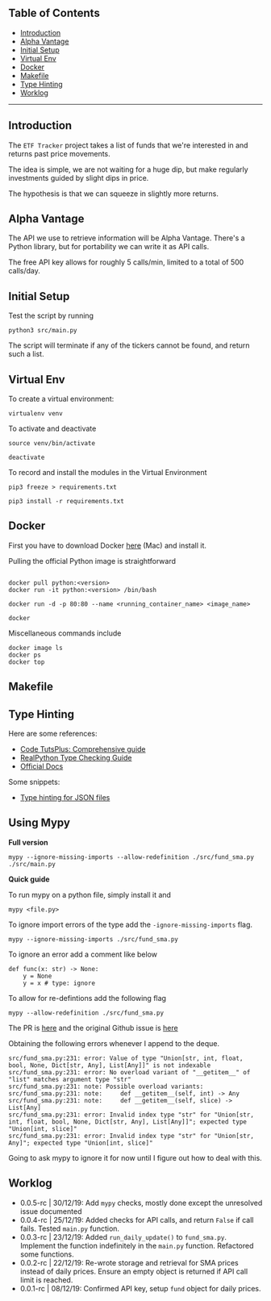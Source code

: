 ## Table of Contents

- [Introduction](#introduction)
- [Alpha Vantage](#alpha-vantage)
- [Initial Setup](#initial-setup)
- [Virtual Env](#virtual-env)
- [Docker](#docker)
- [Makefile](#makefile)
- [Type Hinting](#type-hinting)
- [Worklog](#work-log)

---

## Introduction

The `ETF Tracker` project takes a list of funds that we're interested in and returns past price movements.

The idea is simple, we are not waiting for a huge dip, but make regularly investments guided by slight dips in price.

The hypothesis is that we can squeeze in slightly more returns.

## Alpha Vantage

The API we use to retrieve information will be Alpha Vantage. There's a Python library, but for portability we can write it as API calls.

The free API key allows for roughly 5 calls/min, limited to a total of 500 calls/day.

## Initial Setup

Test the script by running

```{bash}
python3 src/main.py
```
The script will terminate if any of the tickers cannot be found, and return such a list.

## Virtual Env

To create a virtual environment:

```{python}
virtualenv venv
```

To activate and deactivate
```{bash}
source venv/bin/activate
```
```{bash}
deactivate
```

To record and install the modules in the Virtual Environment
```{bash}
pip3 freeze > requirements.txt

pip3 install -r requirements.txt
```

## Docker

First you have to download Docker [here](https://docs.docker.com/docker-for-mac/install/) (Mac) and install it.

Pulling the official Python image is straightforward

```{bash}

docker pull python:<version>
docker run -it python:<version> /bin/bash

docker run -d -p 80:80 --name <running_container_name> <image_name>

docker
```

Miscellaneous commands include

```{bash}
docker image ls
docker ps
docker top
```

## Makefile

## Type Hinting

Here are some references:
- [Code TutsPlus: Comprehensive guide](https://code.tutsplus.com/tutorials/python-3-type-hints-and-static-analysis--cms-25731)
- [RealPython Type Checking Guide](https://realpython.com/python-type-checking/)
- [Official Docs](https://docs.python.org/3.7/library/typing.html)

Some snippets:
- [Type hinting for JSON files](https://www.notion.so/jerryyexu/How-to-type-hint-for-JSON-files-05ced2e7b5394ddc87ea174ab14fec34#fd599f70941e4a3ba3766deb483f499e)

## Using Mypy

__Full version__

```{bash}
mypy --ignore-missing-imports --allow-redefinition ./src/fund_sma.py ./src/main.py
```

__Quick guide__

To run mypy on a python file, simply install it and
```{bash}
mypy <file.py>
```

To ignore import errors of the type add the `-ignore-missing-imports` flag.

```{bash}
mypy --ignore-missing-imports ./src/fund_sma.py
```

To ignore an error add a comment like below
```{python}
def func(x: str) -> None:
    y = None
    y = x # type: ignore
```

To allow for re-defintions add the following flag
```{python}
mypy --allow-redefinition ./src/fund_sma.py
```
The PR is [here](https://github.com/python/mypy/pull/6197) and the original Github issue is [here](https://github.com/python/mypy/issues/1174)

Obtaining the following errors whenever I append to the deque.

```
src/fund_sma.py:231: error: Value of type "Union[str, int, float, bool, None, Dict[str, Any], List[Any]]" is not indexable
src/fund_sma.py:231: error: No overload variant of "__getitem__" of "list" matches argument type "str"
src/fund_sma.py:231: note: Possible overload variants:
src/fund_sma.py:231: note:     def __getitem__(self, int) -> Any
src/fund_sma.py:231: note:     def __getitem__(self, slice) -> List[Any]
src/fund_sma.py:231: error: Invalid index type "str" for "Union[str, int, float, bool, None, Dict[str, Any], List[Any]]"; expected type "Union[int, slice]"
src/fund_sma.py:231: error: Invalid index type "str" for "Union[str, Any]"; expected type "Union[int, slice]"
```

Going to ask mypy to ignore it for now until I figure out how to deal with this.

## Worklog

- 0.0.5-rc | 30/12/19: Add `mypy` checks, mostly done except the unresolved issue documented
- 0.0.4-rc | 25/12/19: Added checks for API calls, and return `False` if call fails. Tested `main.py` function.
- 0.0.3-rc | 23/12/19: Added `run_daily_update()` to `fund_sma.py`. Implement the function indefinitely in the `main.py` function. Refactored some functions.
- 0.0.2-rc | 22/12/19: Re-wrote storage and retrieval for SMA prices instead of daily prices. Ensure an empty object is returned if API call limit is reached.
- 0.0.1-rc | 08/12/19: Confirmed API key, setup `fund` object for daily prices.
